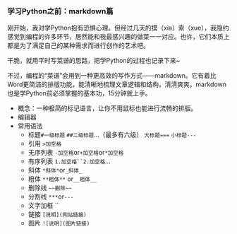 ﻿### 学习Python之前：markdown篇

刚开始，我对学Python抱有恐惧心理。但经过几天的摸（xia）索（xue），我隐约感觉到编程的许多环节，居然能和我最感兴趣的做菜一一对应。也许，它们本质上都是为了满足自己的某种需求而进行创作的艺术吧。

干脆，就用平时写菜谱的思路，把学Python的过程也记录下来~

不过，编程的“菜谱”会用到一种更高效的写作方式——markdown。它有着比Word更简洁的排版功能，能清晰地梳理文章逻辑和结构，清清爽爽。markdown也是学Python前必须掌握的基本功，15分钟就上手。

- 概念：一种极简的标记语言，让你不用鼠标也能进行流畅的排版。
- 编辑器
- 常用语法
	+ 标题`#一级标题` `##二级标题`...（最多有六级）
	`大标题===` `小标题---`
	+ 引用 `>加空格`
	+ 无序列表 `-加空格`or`+加空格`or`*加空格`
	+ 有序列表 `1.加空格``2.加空格`...
	+ 斜体 `*斜体*`or`_斜体_`
	+ 粗体 `**粗体**` or`__粗体__`
	+ 删除线 `~~删除~~`
	+ 分割线 `***`or`---`
	+ 文字加框 	``
	+ 链接 `[说明](网站链接)`
	+ 图片 `![说明](图片链接)`



